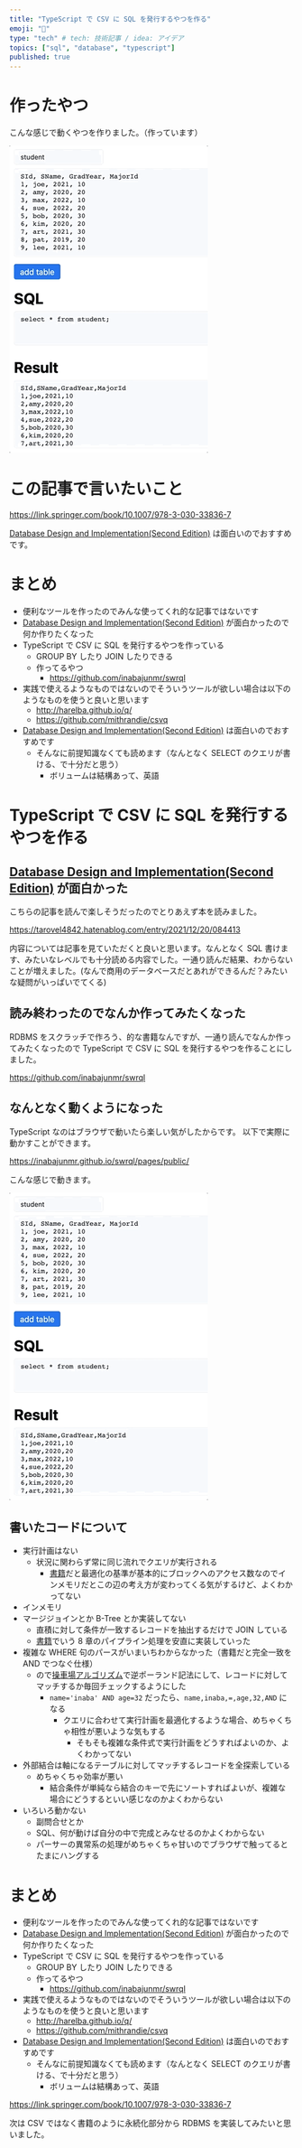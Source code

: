 ```yaml
---
title: "TypeScript で CSV に SQL を発行するやつを作る"
emoji: "💋"
type: "tech" # tech: 技術記事 / idea: アイデア
topics: ["sql", "database", "typescript"]
published: true
---
```


# 作ったやつ

こんな感じで動くやつを作りました。（作っています）

![](/images/swrql.gif)

# この記事で言いたいこと

https://link.springer.com/book/10.1007/978-3-030-33836-7

[Database Design and Implementation(Second Edition)](https://link.springer.com/book/10.1007/978-3-030-33836-7) は面白いのでおすすめです。

# まとめ

* 便利なツールを作ったのでみんな使ってくれ的な記事ではないです
* [Database Design and Implementation(Second Edition)](https://link.springer.com/book/10.1007/978-3-030-33836-7) が面白かったので何か作りたくなった
* TypeScript で CSV に SQL を発行するやつを作っている
  * GROUP BY したり JOIN したりできる
  * 作ってるやつ
    * https://github.com/inabajunmr/swrql
* 実践で使えるようなものではないのでそういうツールが欲しい場合は以下のようなものを使うと良いと思います
  * http://harelba.github.io/q/
  * https://github.com/mithrandie/csvq
* [Database Design and Implementation(Second Edition)](https://link.springer.com/book/10.1007/978-3-030-33836-7) は面白いのでおすすめです
  * そんなに前提知識なくても読めます（なんとなく SELECT のクエリが書ける、で十分だと思う）
    * ボリュームは結構あって、英語

# TypeScript で CSV に SQL を発行するやつを作る

## [Database Design and Implementation(Second Edition)](https://link.springer.com/book/10.1007/978-3-030-33836-7) が面白かった

こちらの記事を読んで楽しそうだったのでとりあえず本を読みました。

https://tarovel4842.hatenablog.com/entry/2021/12/20/084413

内容については記事を見ていただくと良いと思います。なんとなく SQL 書けます、みたいなレベルでも十分読める内容でした。一通り読んだ結果、わからないことが増えました。(なんで商用のデータベースだとあれができるんだ？みたいな疑問がいっぱいでてくる)

## 読み終わったのでなんか作ってみたくなった

RDBMS をスクラッチで作ろう、的な書籍なんですが、一通り読んでなんか作ってみたくなったので TypeScript で CSV に SQL を発行するやつを作ることにしました。

https://github.com/inabajunmr/swrql

## なんとなく動くようになった

TypeScript なのはブラウザで動いたら楽しい気がしたからです。
以下で実際に動かすことができます。

https://inabajunmr.github.io/swrql/pages/public/

こんな感じで動きます。

![](/images/swrql.gif)

## 書いたコードについて

* 実行計画はない
  * 状況に関わらず常に同じ流れでクエリが実行される
    * [書籍](https://link.springer.com/book/10.1007/978-3-030-33836-7)だと最適化の基準が基本的にブロックへのアクセス数なのでインメモリだとこの辺の考え方が変わってくる気がするけど、よくわかってない
* インメモリ
* マージジョインとか B-Tree とか実装してない
  * 直積に対して条件が一致するレコードを抽出するだけで JOIN している
  * [書籍](https://link.springer.com/book/10.1007/978-3-030-33836-7)でいう 8 章のパイプライン処理を安直に実装していった
* 複雑な WHERE 句のパースがいまいちわからなかった（書籍だと完全一致を AND でつなぐ仕様）
  * ので[操車場アルゴリズム](https://github.com/inabajunmr/swrql/blob/main/swrql/src/sql/parser.ts#L218)で逆ポーランド記法にして、レコードに対してマッチするか毎回チェックするようにした
    * `name='inaba' AND age=32` だったら、`name,inaba,=,age,32,AND` になる
      * クエリに合わせて実行計画を最適化するような場合、めちゃくちゃ相性が悪いような気もする
        * そもそも複雑な条件式で実行計画をどうすればよいのか、よくわかってない
* 外部結合は軸になるテーブルに対してマッチするレコードを全探索している
  * めちゃくちゃ効率が悪い
    * 結合条件が単純なら結合のキーで先にソートすればよいが、複雑な場合にどうするといい感じなのかよくわからない
* いろいろ動かない
  * 副問合せとか
  * SQL、何が動けば自分の中で完成とみなせるのかよくわからない
  * パーサーの異常系の処理がめちゃくちゃ甘いのでブラウザで触ってるとたまにハングする

# まとめ

* 便利なツールを作ったのでみんな使ってくれ的な記事ではないです
* [Database Design and Implementation(Second Edition)](https://link.springer.com/book/10.1007/978-3-030-33836-7) が面白かったので何か作りたくなった
* TypeScript で CSV に SQL を発行するやつを作っている
  * GROUP BY したり JOIN したりできる
  * 作ってるやつ
    * https://github.com/inabajunmr/swrql
* 実践で使えるようなものではないのでそういうツールが欲しい場合は以下のようなものを使うと良いと思います
  * http://harelba.github.io/q/
  * https://github.com/mithrandie/csvq
* [Database Design and Implementation(Second Edition)](https://link.springer.com/book/10.1007/978-3-030-33836-7) は面白いのでおすすめです
  * そんなに前提知識なくても読めます（なんとなく SELECT のクエリが書ける、で十分だと思う）
    * ボリュームは結構あって、英語

https://link.springer.com/book/10.1007/978-3-030-33836-7

次は CSV ではなく書籍のように永続化部分から RDBMS を実装してみたいと思いました。
